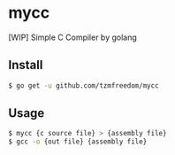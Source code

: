 # mycc

[WIP] Simple C Compiler by golang

## Install

```bash
$ go get -u github.com/tzmfreedom/mycc
```

## Usage

```bash
$ mycc {c source file} > {assembly file}
$ gcc -o {out file} {assembly file}
```